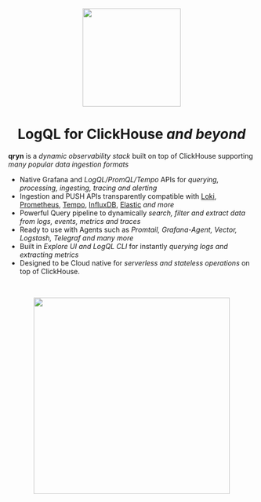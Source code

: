 <br />
<p id=logo align="center">
    <img src="https://github.com/metrico/qryn-docs/blob/main/docs/resources/images/qryn_logo_trans.png?raw=true" width=200 />
</p>

<p id=start align="center">
<h1 align="center">LogQL for ClickHouse <i>and beyond</i></h1>
</p>

**qryn** is a _dynamic observability stack_ built on top of ClickHouse supporting _many popular data ingestion formats_

* Native Grafana and _LogQL/PromQL/Tempo_ APIs for _querying, processing, ingesting, tracing and alerting_
* Ingestion and PUSH APIs transparently compatible with [Loki](logs/ingestion.md), [Prometheus](metrics/ingestion.md), [Tempo](telemetry/ingestion.md), [InfluxDB](metrics/ingestion.md), [Elastic](logs/ingestion.md) _and more_
* Powerful Query pipeline to dynamically _search, filter and extract data from logs, events, metrics and traces_
* Ready to use with Agents such as _Promtail, Grafana-Agent, Vector, Logstash, Telegraf and many more_
* Built in _Explore UI and LogQL CLI_ for instantly _querying logs and extracting metrics_
* Designed to be Cloud native for _serverless and stateless operations_ on top of ClickHouse.

<br />
<p id=logo align="center">
    <img src="https://user-images.githubusercontent.com/1423657/50496835-404e6480-0a33-11e9-87a4-aebb71a668a7.gif" width=400 />
</p>
